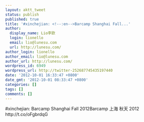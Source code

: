 ```yaml
---
layout: aktt_tweet
status: publish
published: true
title: '#xinchejian: <!--:en-->Barcamp Shanghai Fall...'
author:
  display_name: Lio李欧
  login: lionello
  email: lio@lunesu.com
  url: http://lunesu.com/
author_login: lionello
author_email: lio@lunesu.com
author_url: http://lunesu.com/
wordpress_id: 6949
wordpress_url: http://twitter-252687745435197440
date: '2012-10-01 16:33:47 +0800'
date_gmt: '2012-10-01 08:33:47 +0800'
categories: []
tags: []
comments: []
---
```

<p>#xinchejian: <!--:en-->Barcamp Shanghai Fall 2012<!--:--><!--:zh-->Barcamp 上海 秋天 2012<!--:--> http:&#47;&#47;t.co&#47;oFgbrdqG</p>
